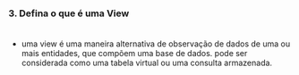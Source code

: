 ### 3. Defina o que é uma View <br><br>

- uma view é uma maneira alternativa de observação de dados de uma ou mais entidades, que compõem uma base de dados. pode ser considerada como uma tabela virtual ou uma consulta armazenada. <br><br>